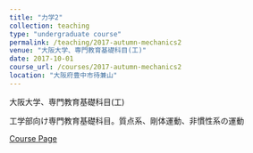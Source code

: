 ```yaml
---
title: "力学2"
collection: teaching
type: "undergraduate course"
permalink: /teaching/2017-autumn-mechanics2
venue: "大阪大学、専門教育基礎科目(工)"
date: 2017-10-01
course_url: /courses/2017-autumn-mechanics2
location: "大阪府豊中市待兼山"
---
```


大阪大学、専門教育基礎科目(工)

工学部向け専門教育基礎科目。質点系、剛体運動、非慣性系の運動


<a href='https://stsykw.github.io/courses/2017-autumn-mechanics2'>Course Page</a>
